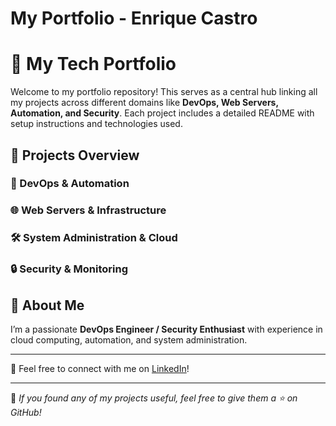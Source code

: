 # My Portfolio - Enrique Castro
# 🚀 My Tech Portfolio

Welcome to my portfolio repository! This serves as a central hub linking all my projects across different domains like **DevOps, Web Servers, Automation, and Security**. Each project includes a detailed README with setup instructions and technologies used.

## 📂 **Projects Overview**

### 🔧 DevOps & Automation

### 🌐 Web Servers & Infrastructure

### 🛠️ System Administration & Cloud


### 🔒 Security & Monitoring


## 📌 **About Me**
I’m a passionate **DevOps Engineer / Security Enthusiast** with experience in cloud computing, automation, and system administration.



---

💬 Feel free to connect with me on [LinkedIn](https://www.linkedin.com/in/enrique-cs/)!

---

📝 _If you found any of my projects useful, feel free to give them a ⭐ on GitHub!_
